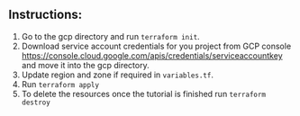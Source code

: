 
## Instructions:
1. Go to the gcp directory and run `terraform init`.
2. Download service account credentials for you project from GCP console https://console.cloud.google.com/apis/credentials/serviceaccountkey and move it into the gcp directory.
3. Update region and zone if required in `variables.tf`.
4. Run `terraform apply`
5. To delete the resources once the tutorial is finished run `terraform destroy`
